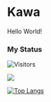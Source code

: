 # Kawa
Hello World!
### My Status
![Visitors](https://visitor-badge.glitch.me/badge?page_id=k-kawaa&left_color=gray&right_color=blue)
 
![](https://github-profile-summary-cards.vercel.app/api/cards/profile-details?username=k-kawaa&theme=vue)
 
 
[![Top Langs](https://github-readme-stats.vercel.app/api/top-langs/?username=k-kawaa&layout=compact&langs_count=6)](https://github.com/anuraghazra/github-readme-stats)
